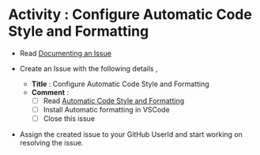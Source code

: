 # Activity : Configure Automatic Code Style and Formatting

* Read [Documenting an Issue](https://github.com/openBackhaul/ApplicationPattern/blob/develop/doc/PreparingSpecifying/DocumentingAnIssue/DocumentingAnIssue.md)
  
* Create an Issue with the following details , 
  * **Title** : Configure Automatic Code Style and Formatting
  * **Comment** :
    - [ ] Read [Automatic Code Style and Formatting](https://github.com/openBackhaul/ApplicationPattern/blob/PrathibaJee/issue256/doc/ImplementingApplications/PreparingImplementing/Steps2AutomateCodeFormating/Steps2AutomateCodeFormating.md)
    - [ ] Install Automatic formatting in VSCode
    - [ ] Close this issue

* Assign the created issue to your GitHub UserId and start working on resolving the issue.
